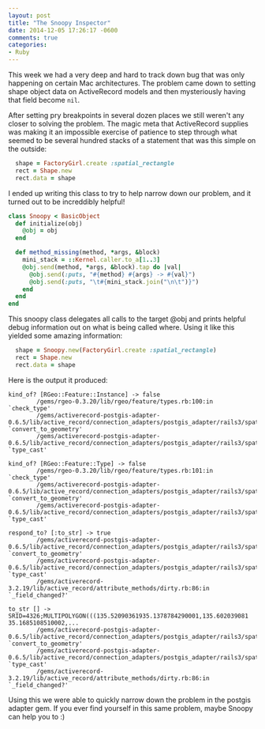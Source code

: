 ```yaml
---
layout: post
title: "The Snoopy Inspector"
date: 2014-12-05 17:26:17 -0600
comments: true
categories: 
- Ruby
---
```

This week we had a very deep and hard to track down bug that was only happening
on certain Mac architectures.  The problem came down to setting shape object
data on ActiveRecord models and then mysteriously having that field become `nil`.

After setting pry breakpoints in several dozen places we still weren't any
closer to solving the problem.  The magic meta that ActiveRecord supplies was
making it an impossible exercise of patience to step through what seemed to be
several hundred stacks of a statement that was this simple on the outside:

``` ruby mark:3
  shape = FactoryGirl.create :spatial_rectangle
  rect = Shape.new
  rect.data = shape
```

<!-- more -->

I ended up writing this class to try to help narrow down our problem, and it
turned out to be increddibly helpful!

``` ruby
class Snoopy < BasicObject
  def initialize(obj)
    @obj = obj
  end

  def method_missing(method, *args, &block)
    mini_stack = ::Kernel.caller.to_a[1..3]
    @obj.send(method, *args, &block).tap do |val|
      @obj.send(:puts, "#{method} #{args} -> #{val}")
      @obj.send(:puts, "\t#{mini_stack.join("\n\t")}")
    end
  end
end
```

This snoopy class delegates all calls to the target @obj and prints helpful
debug information out on what is being called where. Using it like this yielded
some amazing information:

```ruby
  shape = Snoopy.new(FactoryGirl.create :spatial_rectangle)
  rect = Shape.new
  rect.data = shape
```

Here is the output it produced:
```
kind_of? [RGeo::Feature::Instance] -> false
        /gems/rgeo-0.3.20/lib/rgeo/feature/types.rb:100:in `check_type'
        /gems/activerecord-postgis-adapter-0.6.5/lib/active_record/connection_adapters/postgis_adapter/rails3/spatial_column.rb:166:in `convert_to_geometry'
        /gems/activerecord-postgis-adapter-0.6.5/lib/active_record/connection_adapters/postgis_adapter/rails3/spatial_column.rb:130:in `type_cast'

kind_of? [RGeo::Feature::Type] -> false
        /gems/rgeo-0.3.20/lib/rgeo/feature/types.rb:101:in `check_type'
        /gems/activerecord-postgis-adapter-0.6.5/lib/active_record/connection_adapters/postgis_adapter/rails3/spatial_column.rb:166:in `convert_to_geometry'
        /gems/activerecord-postgis-adapter-0.6.5/lib/active_record/connection_adapters/postgis_adapter/rails3/spatial_column.rb:130:in `type_cast'

respond_to? [:to_str] -> true
        /gems/activerecord-postgis-adapter-0.6.5/lib/active_record/connection_adapters/postgis_adapter/rails3/spatial_column.rb:169:in `convert_to_geometry'
        /gems/activerecord-postgis-adapter-0.6.5/lib/active_record/connection_adapters/postgis_adapter/rails3/spatial_column.rb:130:in `type_cast'
        /gems/activerecord-3.2.19/lib/active_record/attribute_methods/dirty.rb:86:in `_field_changed?'

to_str [] -> SRID=4326;MULTIPOLYGON(((135.52090361935.1378784290001,135.602039081 35.1685108510002,...
        /gems/activerecord-postgis-adapter-0.6.5/lib/active_record/connection_adapters/postgis_adapter/rails3/spatial_column.rb:170:in `convert_to_geometry'
        /gems/activerecord-postgis-adapter-0.6.5/lib/active_record/connection_adapters/postgis_adapter/rails3/spatial_column.rb:130:in `type_cast'
        /gems/activerecord-3.2.19/lib/active_record/attribute_methods/dirty.rb:86:in `_field_changed?'
```

Using this we were able to quickly narrow down the problem in the postgis
adapter gem.  If you ever find yourself in this same problem, maybe Snoopy can
help you to :)
